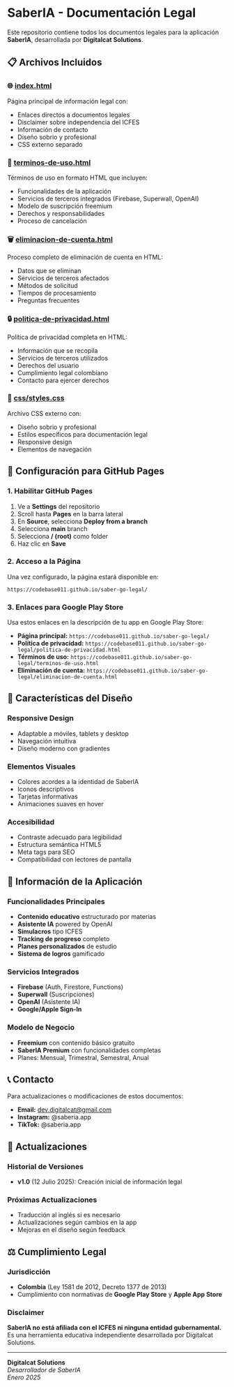 # SaberIA - Documentación Legal

Este repositorio contiene todos los documentos legales para la aplicación **SaberIA**, desarrollada por **Digitalcat Solutions**.

## 📋 Archivos Incluidos

### 🌐 [index.html](index.html)
Página principal de información legal con:
- Enlaces directos a documentos legales
- Disclaimer sobre independencia del ICFES
- Información de contacto
- Diseño sobrio y profesional
- CSS externo separado

### 📄 [terminos-de-uso.html](terminos-de-uso.html)
Términos de uso en formato HTML que incluyen:
- Funcionalidades de la aplicación
- Servicios de terceros integrados (Firebase, Superwall, OpenAI)
- Modelo de suscripción freemium
- Derechos y responsabilidades
- Proceso de cancelación

### 🗑️ [eliminacion-de-cuenta.html](eliminacion-de-cuenta.html)
Proceso completo de eliminación de cuenta en HTML:
- Datos que se eliminan
- Servicios de terceros afectados
- Métodos de solicitud
- Tiempos de procesamiento
- Preguntas frecuentes

### 🔒 [politica-de-privacidad.html](politica-de-privacidad.html)
Política de privacidad completa en HTML:
- Información que se recopila
- Servicios de terceros utilizados
- Derechos del usuario
- Cumplimiento legal colombiano
- Contacto para ejercer derechos

### 🎨 [css/styles.css](css/styles.css)
Archivo CSS externo con:
- Diseño sobrio y profesional
- Estilos específicos para documentación legal
- Responsive design
- Elementos de navegación

## 🚀 Configuración para GitHub Pages

### 1. Habilitar GitHub Pages
1. Ve a **Settings** del repositorio
2. Scroll hasta **Pages** en la barra lateral
3. En **Source**, selecciona **Deploy from a branch**
4. Selecciona **main** branch
5. Selecciona **/ (root)** como folder
6. Haz clic en **Save**

### 2. Acceso a la Página
Una vez configurado, la página estará disponible en:
```
https://codebase011.github.io/saber-go-legal/
```

### 3. Enlaces para Google Play Store
Usa estos enlaces en la descripción de tu app en Google Play Store:

- **Página principal:** `https://codebase011.github.io/saber-go-legal/`
- **Política de privacidad:** `https://codebase011.github.io/saber-go-legal/politica-de-privacidad.html`
- **Términos de uso:** `https://codebase011.github.io/saber-go-legal/terminos-de-uso.html`
- **Eliminación de cuenta:** `https://codebase011.github.io/saber-go-legal/eliminacion-de-cuenta.html`

## 🎨 Características del Diseño

### Responsive Design
- Adaptable a móviles, tablets y desktop
- Navegación intuitiva
- Diseño moderno con gradientes

### Elementos Visuales
- Colores acordes a la identidad de SaberIA
- Iconos descriptivos
- Tarjetas informativas
- Animaciones suaves en hover

### Accesibilidad
- Contraste adecuado para legibilidad
- Estructura semántica HTML5
- Meta tags para SEO
- Compatibilidad con lectores de pantalla

## 📱 Información de la Aplicación

### Funcionalidades Principales
- **Contenido educativo** estructurado por materias
- **Asistente IA** powered by OpenAI
- **Simulacros** tipo ICFES
- **Tracking de progreso** completo
- **Planes personalizados** de estudio
- **Sistema de logros** gamificado

### Servicios Integrados
- **Firebase** (Auth, Firestore, Functions)
- **Superwall** (Suscripciones)
- **OpenAI** (Asistente IA)
- **Google/Apple Sign-In**

### Modelo de Negocio
- **Freemium** con contenido básico gratuito
- **SaberIA Premium** con funcionalidades completas
- Planes: Mensual, Trimestral, Semestral, Anual

## 📞 Contacto

Para actualizaciones o modificaciones de estos documentos:

- **Email:** dev.digitalcat@gmail.com
- **Instagram:** @saberia.app
- **TikTok:** @saberia.app

## 🔄 Actualizaciones

### Historial de Versiones
- **v1.0** (12 Julio 2025): Creación inicial de información legal

### Próximas Actualizaciones
- Traducción al inglés si es necesario
- Actualizaciones según cambios en la app
- Mejoras en el diseño según feedback

## ⚖️ Cumplimiento Legal

### Jurisdicción
- **Colombia** (Ley 1581 de 2012, Decreto 1377 de 2013)
- Cumplimiento con normativas de **Google Play Store** y **Apple App Store**

### Disclaimer
**SaberIA no está afiliada con el ICFES ni ninguna entidad gubernamental.** Es una herramienta educativa independiente desarrollada por Digitalcat Solutions.

---

**Digitalcat Solutions**  
*Desarrollador de SaberIA*  
*Enero 2025* 